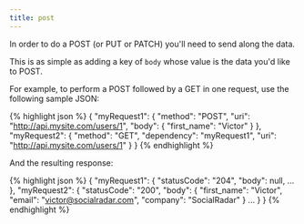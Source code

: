 ```yaml
---
title: post
---
```


In order to do a POST (or PUT or PATCH) you'll need to send along the data.

This is as simple as adding a key of `body` whose value is the data you'd like to POST.

For example, to perform a POST followed by a GET in one request, use the following sample JSON:

{% highlight json %}
{
    "myRequest1": {
        "method": "POST",
        "uri": "http://api.mysite.com/users/1",
        "body": {
            "first_name": "Victor"
        }
    },
    "myRequest2": {
        "method": "GET",
        "dependency": "myRequest1",
        "uri": "http://api.mysite.com/users/1"
    }
}
{% endhighlight %}

And the resulting response:

{% highlight json %}
{
    "myRequest1": {
        "statusCode": "204",
        "body": null,
        ...
    },
    "myRequest2": {
        "statusCode": "200",
        "body": {
            "first_name": "Victor",
            "email": "victor@socialradar.com",
            "company": "SocialRadar"
        }
        ...
    }
}
{% endhighlight %}
